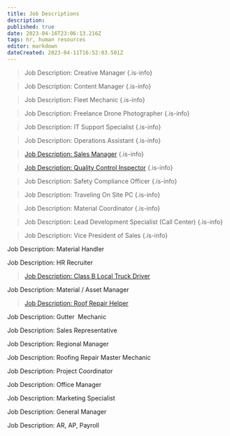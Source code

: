 ```yaml
---
title: Job Descriptions
description: 
published: true
date: 2023-04-16T23:06:13.216Z
tags: hr, human resources
editor: markdown
dateCreated: 2023-04-11T16:52:03.501Z
---
```


> Job Description: Creative Manager
{.is-info}


> Job Description: Content Manager
{.is-info}


> Job Description: Fleet Mechanic
{.is-info}


> Job Description: Freelance Drone Photographer
{.is-info}


> Job Description: IT Support Specialist
{.is-info}


> Job Description: Operations Assistant
{.is-info}


> [Job Description: Sales Manager](https://docs.google.com/document/d/12KNUPl6FcDq4Lt7nxAX38iXfsBktkKJkzcJskYNJlsY/edit)
{.is-info}


> [Job Description: Quality Control Inspector](https://docs.google.com/document/d/1q_zPqzhCnh_VLRQ-vNc73rzsbjx-SfucpK9G4hfYDvo/edit)
{.is-info}


> Job Description: Safety Compliance Officer
{.is-info}


> Job Description: Traveling On Site PC
{.is-info}


> Job Description: Material Coordinator
{.is-info}


> Job Description: Lead Development Specialist (Call Center)
{.is-info}


> Job Description: Vice President of Sales
{.is-info}


Job Description: Material Handler

Job Description: HR Recruiter

> [Job Description: Class B Local Truck Driver](https://docs.google.com/document/d/1HZQzMex_d66C4lFBRmG6Kot2l-eXvI3mbQyTp44Ol2c/edit)

Job Description: Material / Asset Manager

> [Job Description: Roof Repair Helper](https://docs.google.com/document/d/11kbY3oJj0KrLK3pdUJDKqbA6xUadUhkHxd3aatW7yYU/edit)

Job Description: Gutter  Mechanic

Job Description: Sales Representative

Job Description: Regional Manager

Job Description: Roofing Repair Master Mechanic

Job Description: Project Coordinator

Job Description: Office Manager

Job Description: Marketing Specialist

Job Description: General Manager

Job Description: AR, AP, Payroll
